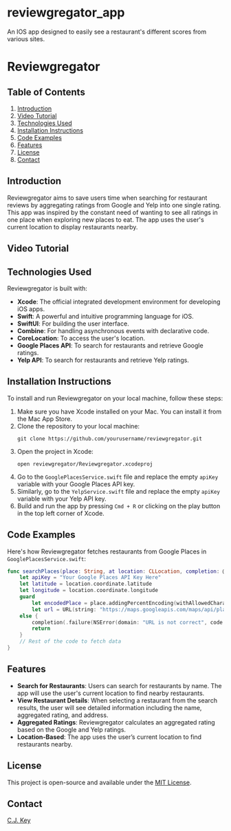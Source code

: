 # reviewgregator_app
An IOS app designed to easily see a restaurant's different scores from various sites.
# Reviewgregator
## Table of Contents
1. [Introduction](#introduction)
2. [Video Tutorial](#video-tutorial)
2. [Technologies Used](#technologies-used)
3. [Installation Instructions](#installation-instructions)
4. [Code Examples](#code-examples)
5. [Features](#features)
6. [License](#license)
7. [Contact](#contact)
## Introduction
Reviewgregator aims to save users time when searching for restaurant reviews by aggregating ratings from Google and Yelp into one single rating. This app was inspired by the constant need of wanting to see all ratings in one place when exploring new places to eat. The app uses the user's current location to display restaurants nearby.
## Video Tutorial

## Technologies Used
Reviewgregator is built with:
- **Xcode**: The official integrated development environment for developing iOS apps.
- **Swift**: A powerful and intuitive programming language for iOS.
- **SwiftUI**: For building the user interface.
- **Combine**: For handling asynchronous events with declarative code.
- **CoreLocation**: To access the user's location.
- **Google Places API**: To search for restaurants and retrieve Google ratings.
- **Yelp API**: To search for restaurants and retrieve Yelp ratings.
## Installation Instructions
To install and run Reviewgregator on your local machine, follow these steps:
1. Make sure you have Xcode installed on your Mac. You can install it from the Mac App Store.
2. Clone the repository to your local machine:
   ```
   git clone https://github.com/yourusername/reviewgregator.git
   ```
3. Open the project in Xcode:
   ```
   open reviewgregator/Reviewgregator.xcodeproj
   ```
4. Go to the `GooglePlacesService.swift` file and replace the empty `apiKey` variable with your Google Places API key.
5. Similarly, go to the `YelpService.swift` file and replace the empty `apiKey` variable with your Yelp API key.
6. Build and run the app by pressing `Cmd + R` or clicking on the play button in the top left corner of Xcode.
## Code Examples
Here's how Reviewgregator fetches restaurants from Google Places in `GooglePlacesService.swift`:
```swift
func searchPlaces(place: String, at location: CLLocation, completion: @escaping (Result<[Place], Error>) -> Void){
    let apiKey = "Your Google Places API Key Here"
    let latitude = location.coordinate.latitude
    let longitude = location.coordinate.longitude
    guard
        let encodedPlace = place.addingPercentEncoding(withAllowedCharacters: .urlHostAllowed),
        let url = URL(string: "https://maps.googleapis.com/maps/api/place/nearbysearch/json?location=\(latitude),\(longitude)&radius=5000&keyword=\(encodedPlace)&key=\(apiKey)")
    else {
        completion(.failure(NSError(domain: "URL is not correct", code: 0)))
        return
    }
    // Rest of the code to fetch data
}
```
## Features
- **Search for Restaurants**: Users can search for restaurants by name. The app will use the user's current location to find nearby restaurants.
- **View Restaurant Details**: When selecting a restaurant from the search results, the user will see detailed information including the name, aggregated rating, and address.
- **Aggregated Ratings**: Reviewgregator calculates an aggregated rating based on the Google and Yelp ratings.
- **Location-Based**: The app uses the user’s current location to find restaurants nearby.
## License
This project is open-source and available under the [MIT License](https://opensource.org/licenses/MIT).
## Contact
[C.J. Key ](https://www.linkedin.com/in/cj-key-8a386915a/)


